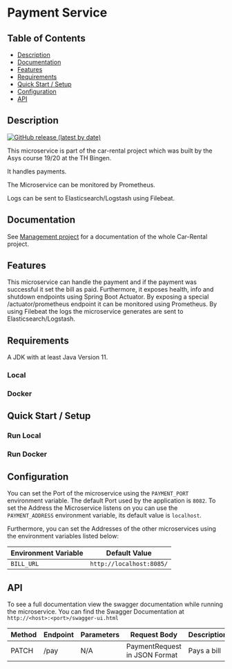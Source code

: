 # Payment Service
## Table of Contents

- [Description](#description)
- [Documentation](#documentation)
- [Features](#features)
- [Requirements](#requirements)
- [Quick Start / Setup](#quick-start--setup)
- [Configuration](#configuration)
- [API](#api)

## Description
[![GitHub release (latest by date)](https://img.shields.io/github/v/release/asys1920/paymentservice)](https://github.com/asys1920/paymentservice/releases/tag/v1.0.0)

This microservice is part of the car-rental project which was built
by the Asys course 19/20 at the TH Bingen.

It handles payments.

The Microservice can be monitored by Prometheus.

Logs can be sent to Elasticsearch/Logstash using Filebeat.

## Documentation
See [Management project](https://github.com/asys1920/management) for a documentation of the whole Car-Rental project.
## Features
This microservice can handle the payment and if the payment was successful it set the bill as paid. Furthermore, it exposes health,
info and shutdown endpoints using Spring Boot Actuator. By exposing a special /actuator/prometheus endpoint it can
be monitored using Prometheus. By using Filebeat the logs the microservice generates are sent to Elasticsearch/Logstash.

## Requirements
A JDK with at least Java Version 11.

### Local
### Docker
## Quick Start / Setup
### Run Local
### Run Docker

## Configuration
You can set the Port of the microservice using the `PAYMENT_PORT` environment variable.
The default Port used by the application is `8082`. To set the Address the Microservice
listens on you can use the `PAYMENT_ADDRESS` environment variable, its default value is
`localhost`.

Furthermore, you can set the Addresses of the other microservices using the environment
variables listed below:

Environment Variable | Default Value
--- | --- 
`BILL_URL` | `http://localhost:8085/`

## API
To see a full documentation view the swagger documentation while running the microservice. You can
find the Swagger Documentation at `http://<host>:<port>/swagger-ui.html` 

Method | Endpoint | Parameters | Request Body | Description
--- | --- | ---  | --- | ---
PATCH | /pay | N/A | PaymentRequest in JSON Format | Pays a bill
